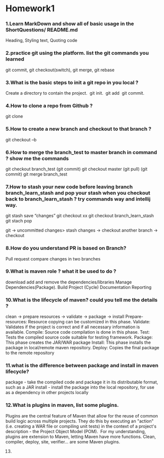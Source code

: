 # Homework1
### 1.Learn MarkDown and show all of basic usage in the ShortQuestions/ README.md

Heading, Styling text, Quoting code

### 2.practice git using the platform. list the git commands you learned

git commit, git checkout(switch), git merge, git rebase
  
### 3.What is the basic steps to init a git repo in you local ?

Create a directory to contain the project.
 git init.
 git add 
 git commit.
 
### 4.How to clone a repo from Github ?
	
  git clone
  
### 5.How to create a new branch and checkout to that branch ?
	
  git checkout –b
  
### 6.How to merge the branch_test to master branch in command ? show me the commands
	
  git checkout branch_test
	(git commit)
	git checkout master
	(git pull)
	(git commit)
	git merge branch_test
  
### 7.How to stash your new code before leaving branch branch_learn_stash and pop your stash when you checkout back to branch_learn_stash ? try commands way and intellij way.
	
  git stash save “changes”
	git checkout xx
	git checkout branch_learn_stash
	git stach pop
  
  git -> uncommitted changes> stash changes -> checkout another branch -> checkout 
  
### 8.How do you understand PR is based on Branch?

Pull request compare changes in two branches

### 9.What is maven role ? what it be used to do ?

download add and remove the dependencies/libraries
Manage Dependencies(Package). 
Build Project (Cycle) 
Documentation
Reporting

### 10.What is the lifecycle of maven? could you tell me the details ?
	
  clean -> prepare resources -> validate -> package -> install
Prepare-resources: Resource copying can be customized in this phase. 
Validate: Validates if the project is correct and if all necessary information is available. 
Compile: Source code compilation is done in this phase. 
Test: Tests the compiled source code suitable for testing framework. 
Package: This phase creates the JAR/WAR package 
Install: This phase installs the package in local/remote maven repository. 
Deploy: Copies the final package to the remote repository

### 11.what is the difference between package and install in maven lifecycle?
	
  package - take the compiled code and package it in its distributable format, such as a JAR
install - install the package into the local repository, for use as a dependency in other projects locally

### 12.What is plugins in maven, list some plugins.

Plugins are the central feature of Maven that allow for the reuse of common build logic across multiple projects. They do this by executing an "action" (i.e. creating a WAR file or compiling unit tests) in the context of a project's description - the Project Object Model (POM). 
For my understanding, plugins are extension to Maven, letting Maven have more functions.
Clean, compiler, deploy, site, verifier… are some Maven plugins.

13.
	
